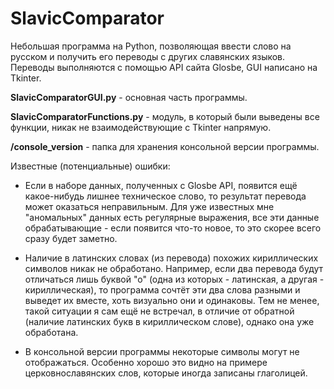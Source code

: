 # SlavicComparator
Небольшая программа на Python, позволяющая ввести слово на русском и получить его переводы с других славянских языков. Переводы выполняются с помощью API сайта Glosbe, GUI написано на Tkinter.

**SlavicComparatorGUI.py** - основная часть программы.

**SlavicComparatorFunctions.py** - модуль, в который были выведены все функции, никак не взаимодействующие с Tkinter напрямую.

**/console_version** - папка для хранения консольной версии программы.


Известные (потенциальные) ошибки:

* Если в наборе данных, полученных c Glosbe API, появится ещё какое-нибудь лишнее техническое слово, то результат перевода может оказаться неправильным. Для уже известных мне "аномальных" данных есть регулярные выражения, все эти данные обрабатывающие - если появится что-то новое, то это скорее всего сразу будет заметно.

* Наличие в латинских словах (из перевода) похожих кириллических символов никак не обработано. Например, если два перевода будут отличаться лишь буквой "о" (одна из которых - латинская, а другая - кириллическая), то программа сочтёт эти два слова разными и выведет их вместе, хоть визуально они и одинаковы. Тем не менее, такой ситуации я сам ещё не встречал, в отличие от обратной (наличие латинских букв в кириллическом слове), однако она уже обработана.

* В консольной версии программы некоторые символы могут не отображаться. Особенно хорошо это видно на примере церковнославянских слов, которые иногда записаны глаголицей.
